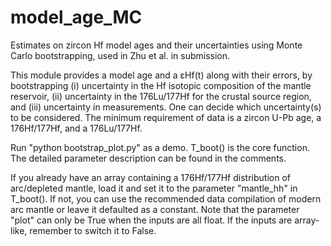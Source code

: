 # model_age_MC
Estimates on zircon Hf model ages and their uncertainties using Monte Carlo bootstrapping, used in Zhu et al. in submission.

This module provides a model age and a εHf(t) along with their errors, by bootstrapping (i) uncertainty in the Hf isotopic composition of the mantle reservoir, (ii) uncertainty in the 176Lu/177Hf for the crustal source region, and (iii) uncertainty in measurements. One can decide which uncertainty(s) to be considered. The minimum requirement of data is a zircon U-Pb age, a 176Hf/177Hf, and a 176Lu/177Hf.

Run "python bootstrap_plot.py" as a demo. T_boot() is the core function. The detailed parameter description can be found in the comments. 

If you already have an array containing a 176Hf/177Hf distribution of arc/depleted mantle, load it and set it to the parameter "mantle_hh" in T_boot(). If not, you can use the recommended data compilation of modern arc mantle or leave it defaulted as a constant. 
Note that the parameter "plot" can only be True when the inputs are all float. If the inputs are array-like, remember to switch it to False.
